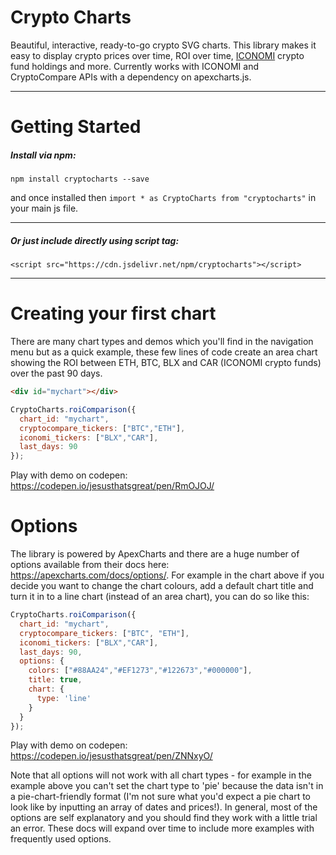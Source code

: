 # Crypto Charts

Beautiful, interactive, ready-to-go crypto SVG charts. This library makes it easy to display crypto prices over time, ROI over time, [ICONOMI](https://www.iconomi.com/crypto-funds?ref=WJVwG) crypto fund holdings and more. Currently works with ICONOMI and CryptoCompare APIs with a dependency on apexcharts.js.

<div id="mychart" class="box">
</div>
<script>
CryptoCharts.roiComparison({
  chart_id: "mychart",
  cryptocompare_tickers: ["BTC","ETH"],
  iconomi_tickers: ["BLX","CAR"],
  last_days: 90,
  loading_indicator: true
});
</script>

---

# Getting Started
##### Install via npm:

`npm install cryptocharts --save`

and once installed then `import * as CryptoCharts from "cryptocharts"` in your main js file.

---

##### Or just include directly using script tag:

`<script src="https://cdn.jsdelivr.net/npm/cryptocharts"></script>`

---
# Creating your first chart
There are many chart types and demos which you'll find in the navigation menu but as a quick example, these few lines of code create an area chart showing the ROI between ETH, BTC, BLX and CAR (ICONOMI crypto funds) over the past 90 days.

```html
<div id="mychart"></div>
```
```js
CryptoCharts.roiComparison({
  chart_id: "mychart",
  cryptocompare_tickers: ["BTC","ETH"],
  iconomi_tickers: ["BLX","CAR"],
  last_days: 90
});
```

<!--<iframe height="650" style="width: 100%;" scrolling="no" title="ROI of crypto assets over time" src="//codepen.io/jesusthatsgreat/embed/preview/RmOJOJ/?height=650&theme-id=37041&default-tab=result" frameborder="no" allowtransparency="true" allowfullscreen="true"></iframe>-->


Play with demo on codepen: https://codepen.io/jesusthatsgreat/pen/RmOJOJ/


# Options
The library is powered by ApexCharts and there are a huge number of options available from their docs here: https://apexcharts.com/docs/options/. For example in the chart above if you decide you want to change the chart colours, add a default chart title and turn it in to a line chart (instead of an area chart), you can do so like this:

```js
CryptoCharts.roiComparison({
  chart_id: "mychart",
  cryptocompare_tickers: ["BTC", "ETH"],
  iconomi_tickers: ["BLX","CAR"],
  last_days: 90,
  options: {
    colors: ["#88AA24","#EF1273","#122673","#000000"],
    title: true,
    chart: {
      type: 'line'
    }
  }
});
```

Play with demo on codepen: https://codepen.io/jesusthatsgreat/pen/ZNNxyO/

Note that all options will not work with all chart types - for example in the example above you can't set the chart type to 'pie' because the data isn't in a pie-chart-friendly format (I'm not sure what you'd expect a pie chart to look like by inputting an array of dates and prices!). In general, most of the options are self explanatory and you should find they work with a little trial an error. These docs will expand over time to include more examples with frequently used options.

